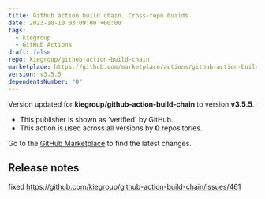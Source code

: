 ```yaml
---
title: Github action build chain. Cross-repo builds
date: 2023-10-10 03:09:00 +00:00
tags:
  - kiegroup
  - GitHub Actions
draft: false
repo: kiegroup/github-action-build-chain
marketplace: https://github.com/marketplace/actions/github-action-build-chain-cross-repo-builds
version: v3.5.5
dependentsNumber: "0"
---
```



Version updated for **kiegroup/github-action-build-chain** to version **v3.5.5**.
- This publisher is shown as 'verified' by GitHub.
- This action is used across all versions by **0** repositories.

Go to the [GitHub Marketplace](https://github.com/marketplace/actions/github-action-build-chain-cross-repo-builds) to find the latest changes.

## Release notes

fixed https://github.com/kiegroup/github-action-build-chain/issues/461

